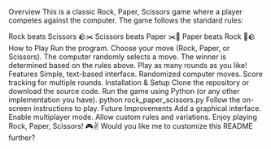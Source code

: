 Overview This is a classic Rock, Paper, Scissors game where a player competes against the computer. The game follows the standard rules:

Rock beats Scissors 🪨✂️
Scissors beats Paper ✂️📄
Paper beats Rock 📄🪨 How to Play
Run the program.
Choose your move (Rock, Paper, or Scissors).
The computer randomly selects a move.
The winner is determined based on the rules above.
Play as many rounds as you like! Features
Simple, text-based interface.
Randomized computer moves.
Score tracking for multiple rounds. Installation & Setup
Clone the repository or download the source code.
Run the game using Python (or any other implementation you have). python rock_paper_scissors.py
Follow the on-screen instructions to play. Future Improvements
Add a graphical interface.
Enable multiplayer mode.
Allow custom rules and variations. Enjoy playing Rock, Paper, Scissors! 🎮✌️
Would you like me to customize this README further?
